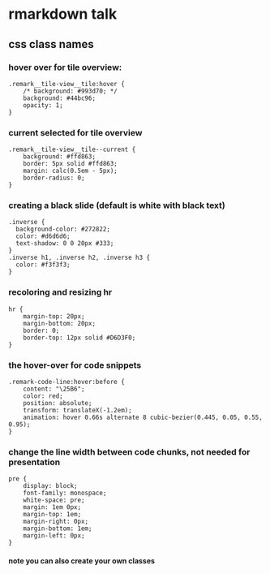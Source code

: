 # rmarkdown talk
## css class names 

### hover over for tile overview:
```{css}
.remark__tile-view__tile:hover {
    /* background: #993d70; */
    background: #44bc96;
    opacity: 1;
}
```
### current selected for tile overview
```{css}
.remark__tile-view__tile--current {
    background: #ffd863;
    border: 5px solid #ffd863;
    margin: calc(0.5em - 5px);
    border-radius: 0;
}
```

### creating a black slide (default is white with black text)
```{css}
.inverse {
  background-color: #272822;
  color: #d6d6d6;
  text-shadow: 0 0 20px #333;
}
.inverse h1, .inverse h2, .inverse h3 {
  color: #f3f3f3;
}
```

### recoloring and resizing hr
```{css}
hr {
    margin-top: 20px;
    margin-bottom: 20px;
    border: 0;
    border-top: 12px solid #D6D3F0;
}
```

### the hover-over for code snippets

```{css}
.remark-code-line:hover:before {
    content: "\25B6";
    color: red;
    position: absolute;
    transform: translateX(-1.2em);
    animation: hover 0.66s alternate 8 cubic-bezier(0.445, 0.05, 0.55, 0.95);
}
```

### change the line width between code chunks, not needed for presentation 

```{css}
pre {
    display: block;
    font-family: monospace;
    white-space: pre;
    margin: 1em 0px;
    margin-top: 1em;
    margin-right: 0px;
    margin-bottom: 1em;
    margin-left: 0px;
}
```


#### note you can also create your own classes